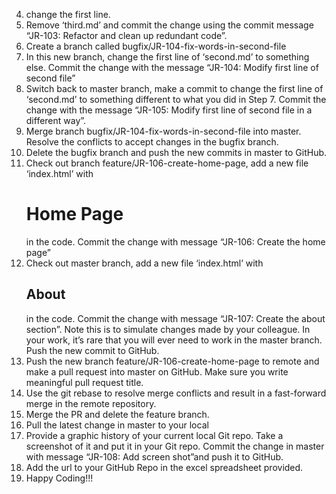 4.	change the first line.
5.	Remove ‘third.md’ and commit the change using the commit message “JR-103: Refactor and clean up redundant code”.
6.	Create a branch called bugfix/JR-104-fix-words-in-second-file
7.	In this new branch, change the first line of ‘second.md’ to something else. Commit the change with the message “JR-104: Modify first line of second file”
8.	Switch back to master branch, make a commit to change the first line of ‘second.md’ to something different to what you did in Step 7. Commit the change with the message “JR-105: Modify first line of second file in a different way”.
9.	Merge branch bugfix/JR-104-fix-words-in-second-file into master. Resolve the conflicts to accept changes in the bugfix branch. 
10.	Delete the bugfix branch and push the new commits in master to GitHub.
11.	Check out branch feature/JR-106-create-home-page, add a new file ‘index.html’ with <h1>Home Page</h1> in the code. Commit the change with message “JR-106: Create the home page”
12.	Check out master branch, add a new file ‘index.html’ with <h2>About</h2> in the code. Commit the change with message “JR-107: Create the about section”. Note this is to simulate changes made by your colleague. In your work, it’s rare that you will ever need to work in the master branch. Push the new commit to GitHub. 
13.	Push the new branch feature/JR-106-create-home-page to remote and make a pull request into master on GitHub. Make sure you write meaningful pull request title.
14.	Use the git rebase to resolve merge conflicts and result in a fast-forward merge in the remote repository.
15.	Merge the PR and delete the feature branch.
16.	Pull the latest change in master to your local
17.	Provide a graphic history of your current local Git repo. Take a screenshot of it and put it in your Git repo. Commit the change in master with message “JR-108: Add screen shot”and push it to GitHub.
18.	Add the url to your GitHub Repo in the excel spreadsheet provided.
19.	Happy Coding!!!
